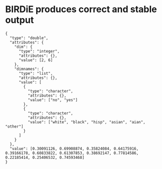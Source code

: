 # BIRDiE produces correct and stable output

    {
      "type": "double",
      "attributes": {
        "dim": {
          "type": "integer",
          "attributes": {},
          "value": [2, 6]
        },
        "dimnames": {
          "type": "list",
          "attributes": {},
          "value": [
            {
              "type": "character",
              "attributes": {},
              "value": ["no", "yes"]
            },
            {
              "type": "character",
              "attributes": {},
              "value": ["white", "black", "hisp", "asian", "aian", "other"]
            }
          ]
        }
      },
      "value": [0.30091126, 0.69908874, 0.35824084, 0.64175916, 0.39166178, 0.60833822, 0.61307853, 0.38692147, 0.77814586, 0.22185414, 0.25406532, 0.74593468]
    }

